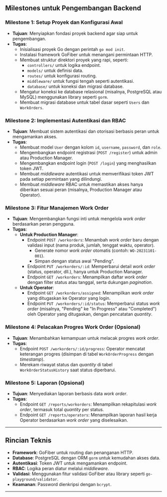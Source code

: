 ## **Milestones untuk Pengembangan Backend**

### **Milestone 1: Setup Proyek dan Konfigurasi Awal**

- **Tujuan**: Menyiapkan fondasi proyek backend agar siap untuk pengembangan.
- **Tugas**:
  - Inisialisasi proyek Go dengan perintah `go mod init`.
  - Instalasi framework GoFiber untuk menangani permintaan HTTP.
  - Membuat struktur direktori proyek yang rapi, seperti:
    - `controllers/` untuk logika endpoint.
    - `models/` untuk definisi data.
    - `routes/` untuk konfigurasi routing.
    - `middleware/` untuk fungsi tengah seperti autentikasi.
    - `database/` untuk koneksi dan migrasi database.
  - Mengatur koneksi ke database relasional (misalnya, PostgreSQL atau MySQL) menggunakan library seperti `gorm`.
  - Membuat migrasi database untuk tabel dasar seperti `Users` dan `WorkOrders`.

### **Milestone 2: Implementasi Autentikasi dan RBAC**

- **Tujuan**: Membuat sistem autentikasi dan otorisasi berbasis peran untuk mengamankan akses.
- **Tugas**:
  - Membuat model `User` dengan kolom `id`, `username`, `password`, dan `role`.
  - Mengembangkan endpoint registrasi (`POST /register`) untuk admin atau Production Manager.
  - Mengembangkan endpoint login (`POST /login`) yang menghasilkan token JWT.
  - Membuat _middleware_ autentikasi untuk memverifikasi token JWT pada setiap permintaan yang dilindungi.
  - Membuat _middleware_ RBAC untuk memastikan akses hanya diberikan sesuai peran (misalnya, Production Manager atau Operator).

### **Milestone 3: Fitur Manajemen Work Order**

- **Tujuan**: Mengembangkan fungsi inti untuk mengelola _work order_ berdasarkan peran pengguna.
- **Tugas**:
  - **Untuk Production Manager**:
    - Endpoint `POST /workorders`: Menambah _work order_ baru dengan validasi input (nama produk, jumlah, tenggat waktu, operator).
      - Generate nomor _work order_ otomatis (contoh: `WO-20231101-001`).
      - Simpan dengan status awal "Pending".
    - Endpoint `PUT /workorders/:id`: Memperbarui detail _work order_ (status, operator, dll.), hanya untuk Production Manager.
    - Endpoint `GET /workorders`: Menampilkan daftar _work order_ dengan filter status atau tanggal, serta dukungan _pagination_.
  - **Untuk Operator**:
    - Endpoint `GET /workorders/assigned`: Menampilkan _work order_ yang ditugaskan ke Operator yang login.
    - Endpoint `PUT /workorders/:id/status`: Memperbarui status _work order_ (misalnya, "Pending" ke "In Progress" atau "Completed") oleh Operator yang ditugaskan, dengan pencatatan _quantity_.

### **Milestone 4: Pelacakan Progres Work Order (Opsional)**

- **Tujuan**: Menambahkan kemampuan untuk melacak progres _work order_.
- **Tugas**:
  - Endpoint `POST /workorders/:id/progress`: Operator mencatat keterangan progres (disimpan di tabel `WorkOrderProgress` dengan _timestamp_).
  - Merekam riwayat status dan _quantity_ di tabel `WorkOrderStatusHistory` saat status diperbarui.

### **Milestone 5: Laporan (Opsional)**

- **Tujuan**: Menyediakan laporan berbasis data _work order_.
- **Tugas**:
  - Endpoint `GET /reports/workorders`: Menampilkan rekapitulasi _work order_, termasuk total _quantity_ per status.
  - Endpoint `GET /reports/operators`: Menampilkan laporan hasil kerja Operator berdasarkan _work order_ yang diselesaikan.

---

## **Rincian Teknis**

- **Framework**: GoFiber untuk routing dan penanganan HTTP.
- **Database**: PostgreSQL dengan ORM `gorm` untuk kemudahan akses data.
- **Autentikasi**: Token JWT untuk mengamankan endpoint.
- **RBAC**: Logika peran diatur melalui _middleware_.
- **Validasi**: Menggunakan fitur validasi GoFiber atau library seperti `go-playground/validator`.
- **Keamanan**: Password dienkripsi dengan `bcrypt`.

---
